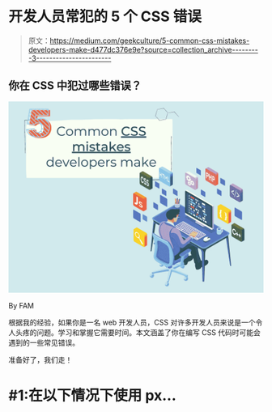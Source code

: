 # 开发人员常犯的 5 个 CSS 错误

> 原文：<https://medium.com/geekculture/5-common-css-mistakes-developers-make-d477dc376e9e?source=collection_archive---------3----------------------->

## 你在 CSS 中犯过哪些错误？⁣

![](img/6b9ed80570cd61649e8c7c3f3ca5894a.png)

By FAM

根据我的经验，如果你是一名 web 开发人员，CSS 对许多开发人员来说是一个令人头疼的问题。学习和掌握它需要时间。本文涵盖了你在编写 CSS 代码时可能会遇到的一些常见错误。

准备好了，我们走！

# #1:在以下情况下使用 px…